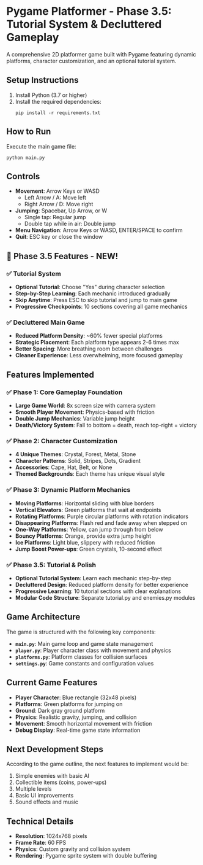 # Pygame Platformer - Phase 3.5: Tutorial System & Decluttered Gameplay

A comprehensive 2D platformer game built with Pygame featuring dynamic platforms, character customization, and an optional tutorial system.

## Setup Instructions

1. Install Python (3.7 or higher)
2. Install the required dependencies:
   ```
   pip install -r requirements.txt
   ```

## How to Run

Execute the main game file:
```
python main.py
```

## Controls

- **Movement**: Arrow Keys or WASD
  - Left Arrow / A: Move left
  - Right Arrow / D: Move right
- **Jumping**: Spacebar, Up Arrow, or W
  - Single tap: Regular jump
  - Double tap while in air: Double jump
- **Menu Navigation**: Arrow Keys or WASD, ENTER/SPACE to confirm
- **Quit**: ESC key or close the window

## 🎯 **Phase 3.5 Features - NEW!**

### ✅ **Tutorial System**
- **Optional Tutorial**: Choose "Yes" during character selection
- **Step-by-Step Learning**: Each mechanic introduced gradually
- **Skip Anytime**: Press ESC to skip tutorial and jump to main game
- **Progressive Checkpoints**: 10 sections covering all game mechanics

### ✅ **Decluttered Main Game**
- **Reduced Platform Density**: ~60% fewer special platforms
- **Strategic Placement**: Each platform type appears 2-6 times max
- **Better Spacing**: More breathing room between challenges
- **Cleaner Experience**: Less overwhelming, more focused gameplay

## Features Implemented

### ✅ **Phase 1: Core Gameplay Foundation**
- **Large Game World**: 8x screen size with camera system
- **Smooth Player Movement**: Physics-based with friction
- **Double Jump Mechanics**: Variable jump height
- **Death/Victory System**: Fall to bottom = death, reach top-right = victory

### ✅ **Phase 2: Character Customization**
- **4 Unique Themes**: Crystal, Forest, Metal, Stone
- **Character Patterns**: Solid, Stripes, Dots, Gradient
- **Accessories**: Cape, Hat, Belt, or None
- **Themed Backgrounds**: Each theme has unique visual style

### ✅ **Phase 3: Dynamic Platform Mechanics**
- **Moving Platforms**: Horizontal sliding with blue borders
- **Vertical Elevators**: Green platforms that wait at endpoints
- **Rotating Platforms**: Purple circular platforms with rotation indicators
- **Disappearing Platforms**: Flash red and fade away when stepped on
- **One-Way Platforms**: Yellow, can jump through from below
- **Bouncy Platforms**: Orange, provide extra jump height
- **Ice Platforms**: Light blue, slippery with reduced friction
- **Jump Boost Power-ups**: Green crystals, 10-second effect

### ✅ **Phase 3.5: Tutorial & Polish**
- **Optional Tutorial System**: Learn each mechanic step-by-step
- **Decluttered Design**: Reduced platform density for better experience
- **Progressive Learning**: 10 tutorial sections with clear explanations
- **Modular Code Structure**: Separate tutorial.py and enemies.py modules

## Game Architecture

The game is structured with the following key components:

- **`main.py`**: Main game loop and game state management
- **`player.py`**: Player character class with movement and physics
- **`platforms.py`**: Platform classes for collision surfaces
- **`settings.py`**: Game constants and configuration values

## Current Game Features

- **Player Character**: Blue rectangle (32x48 pixels)
- **Platforms**: Green platforms for jumping on
- **Ground**: Dark gray ground platform
- **Physics**: Realistic gravity, jumping, and collision
- **Movement**: Smooth horizontal movement with friction
- **Debug Display**: Real-time game state information

## Next Development Steps

According to the game outline, the next features to implement would be:
1. Simple enemies with basic AI
2. Collectible items (coins, power-ups)
3. Multiple levels
4. Basic UI improvements
5. Sound effects and music

## Technical Details

- **Resolution**: 1024x768 pixels
- **Frame Rate**: 60 FPS
- **Physics**: Custom gravity and collision system
- **Rendering**: Pygame sprite system with double buffering 